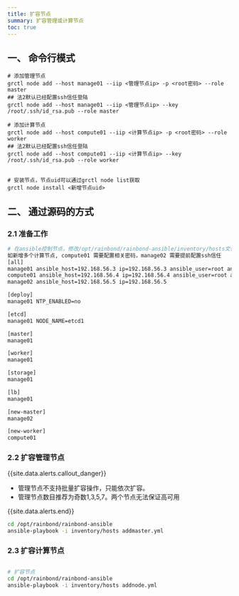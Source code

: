 ```yaml
---
title: 扩容节点
summary: 扩容管理或计算节点
toc: true
---
```


## 一、 命令行模式

```
# 添加管理节点
grctl node add --host manage01 --iip <管理节点ip> -p <root密码> --role master 
## 法2默认已经配置ssh信任登陆
grctl node add --host manage01 --iip <管理节点ip> --key /root/.ssh/id_rsa.pub --role master

# 添加计算节点
grctl node add --host compute01 --iip <计算节点ip> -p <root密码> --role worker
## 法2默认已经配置ssh信任登陆
grctl node add --host compute01 --iip <计算节点ip> --key /root/.ssh/id_rsa.pub --role worker


# 安装节点，节点uid可以通过grctl node list获取
grctl node install <新增节点uid> 
```

## 二、 通过源码的方式

### 2.1 准备工作


```bash
# 在ansible控制节点，修改/opt/rainbond/rainbond-ansible/inventory/hosts文件
如新增多个计算节点, compute01 需要配置相关密码，manage02 需要提前配置ssh信任
[all]
manage01 ansible_host=192.168.56.3 ip=192.168.56.3 ansible_user=root ansible_ssh_pass=12345678 ansible_become=true
compute01 ansible_host=192.168.56.4 ip=192.168.56.4 ansible_user=root ansible_ssh_pass=12345678 ansible_become=true
manage02 ansible_host=192.168.56.5 ip=192.168.56.5

[deploy]
manage01 NTP_ENABLED=no

[etcd]
manage01 NODE_NAME=etcd1

[master]
manage01

[worker]
manage01

[storage]
manage01

[lb]
manage01

[new-master]
manage02

[new-worker]
compute01
```

### 2.2 扩容管理节点

{{site.data.alerts.callout_danger}}

- 管理节点不支持批量扩容操作，只能依次扩容。
- 管理节点数目推荐为奇数1,3,5,7。两个节点无法保证高可用
  
{{site.data.alerts.end}}

```bash
cd /opt/rainbond/rainbond-ansible
ansible-playbook -i inventory/hosts addmaster.yml
```


### 2.3 扩容计算节点


```bash

# 扩容节点
cd /opt/rainbond/rainbond-ansible
ansible-playbook -i inventory/hosts addnode.yml
```

<!--
## 四、 管理后台添加

- 添加节点

<a href="https://static.goodrain.com/images/docs/5.0/operation-manual/add-node1.png" target="_blank"><img src="https://static.goodrain.com/images/docs/5.0/operation-manual/add-node1.png" width="100%"  /></a>

- 编辑节点属性

<a href="https://static.goodrain.com/images/docs/5.0/operation-manual/add-node2.png" target="_blank"><img src="https://static.goodrain.com/images/docs/5.0/operation-manual/add-node2.png" width="100%"  /></a>
-->